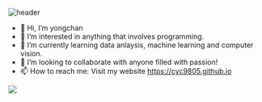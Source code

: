 ![header](https://capsule-render.vercel.app/api?type=rounded&color=auto&height=120&section=header&text=Welcome&nbsp;to&nbsp;Yong&nbsp;Chan's&nbsp;github&nbsp;👋&fontSize=50)

- 👋 Hi, I’m yongchan
- 👀 I’m interested in anything that involves programming.
- 🌱 I’m currently learning data anlaysis, machine learning and computer vision.
- 💞️ I’m looking to collaborate with anyone filled with passion! 
- 📫 How to reach me: Visit my website  https://cyc9805.github.io

<img src="https://img.shields.io/badge/My&nbsp;Capabilities-FFCA28?style=flat-square&logo=Python&logoColor=FFCA28"/>
<!---
cyc9805/cyc9805 is a ✨ special ✨ repository because its `README.md` (this file) appears on your GitHub profile.
You can click the Preview link to take a look at your changes.
--->
